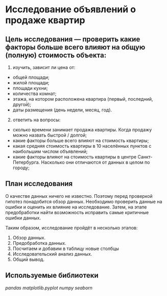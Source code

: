 # Исследование объявлений о продаже квартир
## Цель исследования — проверить какие факторы больше всего влияют на общую (полную) стоимость объекта: 
1) изучить, зависит ли цена от:
 - общей площади;
 - жилой площади;
 - площади кухни;
 - количества комнат;
 - этажа, на котором расположена квартира (первый, последний, другой);
 - даты размещения (день недели, месяц, год).
 
2) ответить на вопросы:
 - сколько времени занимает продажа квартиры. Когда продажу можно назвать быстрой / долгой;
 - какие факторы больше всего влияют на стоимость квартиры;
 - какая средняя стоимость квартиры в 10 населённых пунктов с наибольшим числом объявлений;
 - какие факторы влияют на стоимость квартиры в центре Санкт-Петербурга. Насколько они отличаются от данных в целом по городу;

## План исследования
О качестве данных ничего не известно. Поэтому перед проверкой гипотез понадобится обзор данных. Необходимо проверить данные на ошибки и оценить их влияние на исследование. Затем, на этапе предобработки найти возможность исправить самые критичные ошибки данных.
 
Таким образом, исследование пройдёт в несколько этапов:
 1. Обзор данных.
 2. Предобработка данных.
 3. Посчитаем и добавим в таблицу новые столбцы
 4. Исследовательский анализ данных.
 5. Общий вывод.

## Используемые библиотеки
*pandas* *matplotlib.pyplot* *numpy* *seaborn* 
